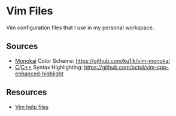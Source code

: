 # Vim Files

Vim configuration files that I use in my personal workspace.

## Sources

- [Monokai](./.vim/colors/monokai.vim) Color Scheme: https://github.com/ku1ik/vim-monokai
- [C](./.vim/after/syntax/c.vim)/[C++](./.vim/after/syntax/cpp.vim) Syntax Highlighting: https://github.com/octol/vim-cpp-enhanced-highlight

## Resources

- [Vim help files](https://vimhelp.org/)
